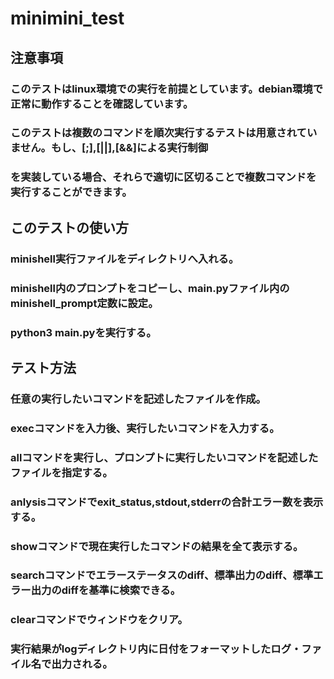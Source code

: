 # minimini_test
## 注意事項
### このテストはlinux環境での実行を前提としています。debian環境で正常に動作することを確認しています。
### このテストは複数のコマンドを順次実行するテストは用意されていません。もし、[;],[||],[&&]による実行制御
### を実装している場合、それらで適切に区切ることで複数コマンドを実行することができます。
## このテストの使い方
### minishell実行ファイルをディレクトリへ入れる。
### minishell内のプロンプトをコピーし、main.pyファイル内のminishell_prompt定数に設定。
### python3 main.pyを実行する。
## テスト方法
### 任意の実行したいコマンドを記述したファイルを作成。
### execコマンドを入力後、実行したいコマンドを入力する。
### allコマンドを実行し、プロンプトに実行したいコマンドを記述したファイルを指定する。
### anlysisコマンドでexit_status,stdout,stderrの合計エラー数を表示する。
### showコマンドで現在実行したコマンドの結果を全て表示する。
### searchコマンドでエラーステータスのdiff、標準出力のdiff、標準エラー出力のdiffを基準に検索できる。
### clearコマンドでウィンドウをクリア。
### 実行結果がlogディレクトリ内に日付をフォーマットしたログ・ファイル名で出力される。
